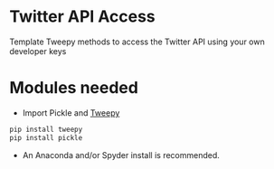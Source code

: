 # Twitter API Access
Template Tweepy methods to access the Twitter API using your own developer keys

# Modules needed
- Import Pickle and [Tweepy](https://github.com/tweepy/tweepy)
``` bash
pip install tweepy
pip install pickle
```
- An Anaconda and/or Spyder install is recommended.

